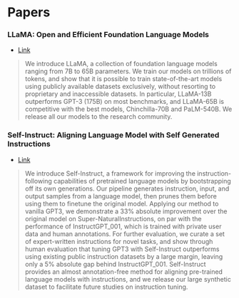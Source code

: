 # Papers




### LLaMA: Open and Efficient Foundation Language Models

- [Link](https://arxiv.org/abs/2302.13971)

> We introduce LLaMA, a collection of foundation language models ranging from 7B to 65B parameters. We train our models on trillions of tokens, and show that it is possible to train state-of-the-art models using publicly available datasets exclusively, without resorting to proprietary and inaccessible datasets. In particular, LLaMA-13B outperforms GPT-3 (175B) on most benchmarks, and LLaMA-65B is competitive with the best models, Chinchilla-70B and PaLM-540B. We release all our models to the research community.


### Self-Instruct: Aligning Language Model with Self Generated Instructions

- [Link](https://arxiv.org/abs/2212.10560)

> We introduce Self-Instruct, a framework for improving the instruction-following capabilities of pretrained language models by bootstrapping off its own generations. Our pipeline generates instruction, input, and output samples from a language model, then prunes them before using them to finetune the original model. Applying our method to vanilla GPT3, we demonstrate a 33% absolute improvement over the original model on Super-NaturalInstructions, on par with the performance of InstructGPT_001, which is trained with private user data and human annotations. For further evaluation, we curate a set of expert-written instructions for novel tasks, and show through human evaluation that tuning GPT3 with Self-Instruct outperforms using existing public instruction datasets by a large margin, leaving only a 5% absolute gap behind InstructGPT_001. Self-Instruct provides an almost annotation-free method for aligning pre-trained language models with instructions, and we release our large synthetic dataset to facilitate future studies on instruction tuning.
